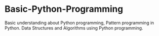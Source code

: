 # Basic-Python-Programming
Basic understanding about Python programming, Pattern programming in Python. Data Structures and Algorithms using Python programming.
